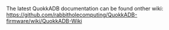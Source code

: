 The latest QuokkADB documentation can be found onther wiki:
https://github.com/rabbitholecomputing/QuokkADB-firmware/wiki/QuokkADB-Wiki
